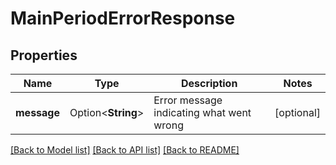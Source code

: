 # MainPeriodErrorResponse

## Properties

Name | Type | Description | Notes
------------ | ------------- | ------------- | -------------
**message** | Option<**String**> | Error message indicating what went wrong | [optional]

[[Back to Model list]](../README.md#documentation-for-models) [[Back to API list]](../README.md#documentation-for-api-endpoints) [[Back to README]](../README.md)


